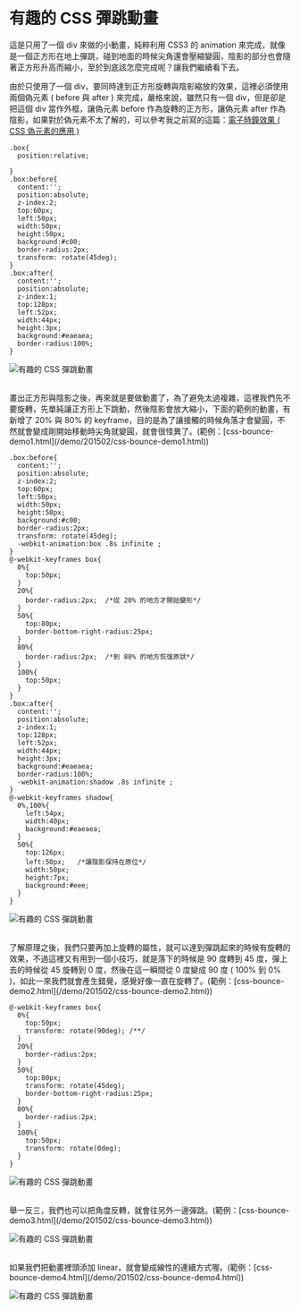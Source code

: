 # 有趣的 CSS 彈跳動畫  

這是只用了一個 div 來做的小動畫，純粹利用 CSS3 的 animation 來完成，就像是一個正方形在地上彈跳，碰到地面的時候尖角還會壓縮變圓，陰影的部分也會隨著正方形升高而縮小，至於到底該怎麼完成呢？讓我們繼續看下去。

由於只使用了一個 div，要同時達到正方形旋轉與陰影縮放的效果，這裡必須使用兩個偽元素 ( before 與 after ) 來完成，嚴格來說，雖然只有一個 div，但是卻是把這個 div 當作外框，讓偽元素 before 作為旋轉的正方形，讓偽元素 after 作為陰影，如果對於偽元素不太了解的，可以參考我之前寫的這篇：[電子時鐘效果 ( CSS 偽元素的應用 )](http://www.oxxostudio.tw/articles/201407/css-clock.html)
	
	.box{
	  position:relative;
	  
	}
	.box:before{
	  content:'';
	  position:absolute;
	  z-index:2;
	  top:60px;
	  left:50px;
	  width:50px;
	  height:50px;
	  background:#c00;
	  border-radius:2px;
	  transform: rotate(45deg);
	}
	.box:after{
	  content:'';
	  position:absolute;
	  z-index:1;
	  top:128px;
	  left:52px;
	  width:44px;
	  height:3px;
	  background:#eaeaea;
	  border-radius:100%;
	}

![有趣的 CSS 彈跳動畫](/img/articles/201502/20150209_1_02.jpg)

<br/>
畫出正方形與陰影之後，再來就是要做動畫了，為了避免太過複雜，這裡我們先不要旋轉，先單純讓正方形上下跳動，然後陰影會放大縮小，下面的範例的動畫，有新增了 20% 與 80% 的 keyframe，目的是為了讓接觸的時候角落才會變圓，不然就會變成剛開始移動時尖角就變圓，就會很怪異了。(範例：[css-bounce-demo1.html](/demo/201502/css-bounce-demo1.html))

	.box:before{
	  content:'';
	  position:absolute;
	  z-index:2;
	  top:60px;
	  left:50px;
	  width:50px;
	  height:50px;
	  background:#c00;
	  border-radius:2px;
	  transform: rotate(45deg);
	  -webkit-animation:box .8s infinite ; 
	}
	@-webkit-keyframes box{
	  0%{
	    top:50px;
	  }
	  20%{
	    border-radius:2px;  /*從 20% 的地方才開始變形*/
	  }
	  50%{
	    top:80px; 
	    border-bottom-right-radius:25px;
	  }
	  80%{
	    border-radius:2px;  /*到 80% 的地方恢復原狀*/
	  }
	  100%{
	    top:50px;
	  }
	}
	.box:after{
	  content:'';
	  position:absolute;
	  z-index:1;
	  top:128px;
	  left:52px;
	  width:44px;
	  height:3px;
	  background:#eaeaea;
	  border-radius:100%;
	  -webkit-animation:shadow .8s infinite ; 
	}
	@-webkit-keyframes shadow{
	  0%,100%{
	    left:54px;
	    width:40px;
	    background:#eaeaea;
	  }
	  50%{
	    top:126px;
	    left:50px;   /*讓陰影保持在原位*/
	    width:50px;
	    height:7px;
	    background:#eee;
	  }
	}

![有趣的 CSS 彈跳動畫](/img/articles/201502/20150209_1_03.gif)

<br/>
了解原理之後，我們只要再加上旋轉的屬性，就可以達到彈跳起來的時候有旋轉的效果，不過這裡又有用到一個小技巧，就是落下的時候是 90 度轉到 45 度，彈上去的時候從 45 旋轉到 0 度，然後在這一瞬間從 0 度變成 90 度 ( 100% 到 0% )，如此一來我們就會產生錯覺，感覺好像一直在旋轉了。(範例：[css-bounce-demo2.html](/demo/201502/css-bounce-demo2.html))

	@-webkit-keyframes box{
	  0%{
	    top:50px;
	    transform: rotate(90deg); /**/
	  }
	  20%{
	    border-radius:2px;
	  }
	  50%{
	    top:80px; 
	    transform: rotate(45deg);
	    border-bottom-right-radius:25px;
	  }
	  80%{
	    border-radius:2px;
	  }
	  100%{
	    top:50px;
	    transform: rotate(0deg);
	  }
	}

![有趣的 CSS 彈跳動畫](/img/articles/201502/20150209_1_04.gif)

<br/>
舉一反三，我們也可以把角度反轉，就會往另外一邊彈跳。(範例：[css-bounce-demo3.html](/demo/201502/css-bounce-demo3.html))

![有趣的 CSS 彈跳動畫](/img/articles/201502/20150209_1_05.gif)

<br/>
如果我們把動畫裡頭添加 linear，就會變成線性的連續方式喔。(範例：[css-bounce-demo4.html](/demo/201502/css-bounce-demo4.html))

![有趣的 CSS 彈跳動畫](/img/articles/201502/20150209_1_06.gif)
